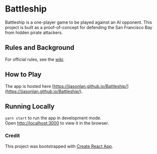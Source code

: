 # Battleship

Battleship is a one-player game to be played against an AI opponent. This project is built as a proof-of-concept for defending the San Francisco Bay from hidden pirate attackers.

## Rules and Background

For official rules, see the [wiki](https://en.wikipedia.org/wiki/Battleship_(game)#Description).

## How to Play

The app is hosted here [https://jjasonlan.github.io/Battleship/](https://jjasonlan.github.io/Battleship/).

## Running Locally

`yarn start` to run the app in development mode.<br />
Open [http://localhost:3000](http://localhost:3000) to view it in the browser.

### Credit
This project was bootstrapped with [Create React App](https://github.com/facebook/create-react-app).
